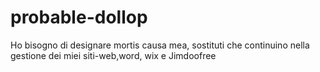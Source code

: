 # probable-dollop
Ho bisogno di designare mortis causa mea, sostituti che continuino nella gestione dei miei siti-web,word, wix e Jimdoofree
